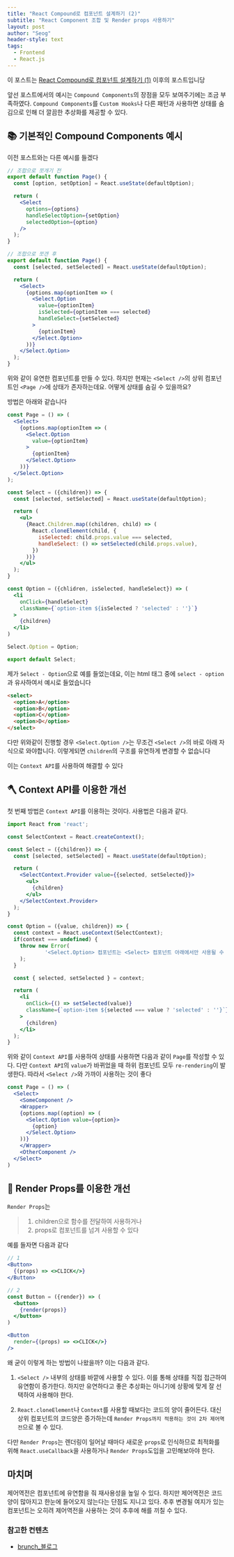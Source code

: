 ```yaml
---
title: "React Compound로 컴포넌트 설계하기 (2)"
subtitle: "React Component 조합 및 Render props 사용하기"
layout: post
author: "Seog"
header-style: text
tags: 
  - Frontend
  - React.js
---
```


이 포스트는 [React Compound로 컴포넌트 설계하기 (1)](https://1seok2.github.io/2021/07/20/react-compound-component/) 이후의 포스트입니당

앞선 포스트에서의 예시는 `Compound Components`의 장점을 모두 보여주기에는 조금 부족하였다. `Compound Components`를 `Custom Hooks`나 다른 패턴과 사용하면 상태를 숨김으로 인해 더 깔끔한 추상화를 제공할 수 있다.

## 📚 기본적인 Compound Components 예시

이전 포스트와는 다른 예시를 들겠다

```jsx
// 조합으로 쪼개기 전
export default function Page() {
  const [option, setOption] = React.useState(defaultOption);

  return (
    <Select 
      options={options}
      handleSelectOption={setOption}
      selectedOption={option}
    />
  );
}

// 조합으로 쪼갠 후
export default function Page() {
  const [selected, setSelected] = React.useState(defaultOption);

  return (
    <Select>
      {options.map(optionItem => (
        <Select.Option
          value={optionItem}
          isSelected={optionItem === selected}
          handleSelect={setSelected}
        >
          {optionItem}
        </Select.Option>
      ))}
    </Select.Option>
  );
}
```

위와 같이 유연한 컴포넌트를 만들 수 있다. 하지만 현재는 `<Select />`의 상위 컴포넌트인 `<Page />`에 상태가 존자하는데요. 어떻게 상태를 숨길 수 있을까요? 

방법은 아래와 같습니다

```jsx
const Page = () => (
  <Select>
    {options.map(optionItem => (
      <Select.Option
        value={optionItem}
      >
        {optionItem}
      </Select.Option>
    ))}
  </Select.Option>
);

const Select = ({children}) => {
  const [selected, setSelected] = React.useState(defaultOption);

  return (
    <ul>
      {React.Children.map((children, child) => (
        React.cloneElement(child, {
          isSelected: child.props.value === selected,
          handleSelect: () => setSelected(child.props.value),
        })
      ))}
    </ul>
  );
}

const Option = ({chlidren, isSelected, handleSelect}) => (
  <li
    onClick={handleSelect}
    className={`option-item ${isSelected ? 'selected' : ''}`}
  >
    {children}
  </li>
)

Select.Option = Option;

export default Select;
```

제가 `Select - Option`으로 예를 들었는데요, 이는 html 태그 중에 `select - option`과 유사하여서 예시로 들었습니다

```html
<select>
  <option>A</option>
  <option>B</option>
  <option>C</option>
  <option>D</option>
</select>
```

다만 위와같이 진행할 경우 `<Select.Option />`는 무조건 `<Select />`의 바로 아래 자식으로 와야합니다. 이렇게되면 `children`의 구조를 유연하게 변경할 수 없습니다

이는 `Context API`를 사용하여 해결할 수 있다

## 🪓 Context API를 이용한 개선

첫 번째 방법은 `Context API`를 이용하는 것이다. 사용법은 다음과 같다.

```jsx
import React from 'react';

const SelectContext = React.createContext();

const Select = ({children}) => {
  const [selected, setSelected] = React.useState(defaultOption);

  return (
    <SelectContext.Provider value={{selected, setSelected}}>
      <ul>
        {children}
      </ul>
    </SelectContext.Provider>
  );
}

const Option = ({value, children}) => {
  const context = React.useContext(SelectContext);
  if(context === undefined) {
    throw new Error(
            '<Select.Option> 컴포넌트는 <Select> 컴포넌트 아래에서만 사용될 수 있습니다.'
    );
  }

  const { selected, setSelected } = context;

  return (
    <li
      onClick={() => setSelected(value)}
      className={`option-item ${selected === value ? 'selected' : ''}`}
    >
      {children}
    </li>
  );
}
```

위와 같이 `Context API`를 사용하여 상태를 사용하면 다음과 같이 `Page`를 작성할 수 있다. 다만 `Context API`의 `value`가 바뀌었을 때 하위 컴포넌트 모두 `re-rendering`이 발생한다. 따라서 `<Select />`와 가까이 사용하는 것이 좋다

```jsx
const Page = () => (
  <Select>
    <SomeComponent />
    <Wrapper>
    {options.map((option) => (
      <Select.Option value={option}>
        {option}
      </Select.Option>
    ))}
    </Wrapper>
    <OtherComponent />
  </Select>
)
```

## 🤟 Render Props를 이용한 개선

`Render Props`는 

> 1. children으로 함수를 전달하여 사용하거나 <br/>
> 2. props로 컴포넌트를 넘겨 사용할 수 있다

예를 들자면 다음과 같다

```jsx
// 1
<Button>
  {(props) => <>CLICK</>}
</Button>

// 2
const Button = ({render}) => (
  <button>
    {render(props)}
  </button>
)

<Button
  render={(props) => <>CLICK</>}
/>
```

왜 굳이 이렇게 하는 방법이 나왔을까? 이는 다음과 같다.

1. `<Select />` 내부의 상태를 바깥에 사용할 수 있다. 이를 통해 상태를 직접 접근하여 유연함이 증가한다. 하지만 유연하다고 좋은 추상화는 아니기에 상황에 맞게 잘 선택하여 사용해야 한다. 

2. `React.cloneElement`나 `Context`를 사용할 때보다는 코드의 양이 줄어든다. 대신 상위 컴포넌트의 코드양은 증가하는데 `Render Props까지 적용하는 것이 2차 제어역전`으로 볼 수 있다.

다만 `Render Props`는 렌더링이 일어날 때마다 새로운 `props`로 인식하므로 최적화를 위해 `React.useCallback`을 사용하거나 `Render Props`도입을 고민해보아야 한다.

## 마치며

제어역전은 컴포넌트에 유연함을 줘 재사용성을 높일 수 있다. 하지만 제어역전은 코드양이 많아지고 한눈에 들어오지 않는다는 단점도 지니고 있다. 추후 변경될 여지가 있는 컴포넌트는 오히려 제어역전을 사용하는 것이 추후에 해를 끼칠 수 있다.

### 참고한 컨텐츠

- [brunch_블로그](https://brunch.co.kr/@finda/556)